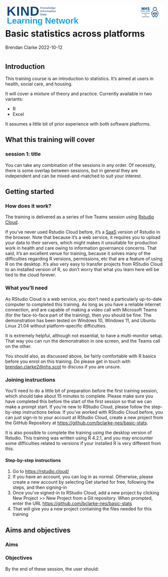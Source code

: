 ![](img/header.png) Basic statistics across platforms
================
Brendan Clarke
2022-10-12

# 

## Introduction

This training course is an introduction to statistics. It’s aimed at
users in health, social care, and housing.

It will cover a mixture of theory and practice. Currently available in
two variants:

- R
- Excel

It assumes a little bit of prior experience with both software
platforms.

## What this training will cover

### session 1: title

You can take any combination of the sessions in any order. Of necessity,
there is some overlap between sessions, but in general they are
independent and can be mixed-and-matched to suit your interest.

## Getting started

### How does it work?

The training is delivered as a series of live Teams session using
[Rstudio Cloud](https://rstudio.cloud/).

If you’ve never used Rstudio Cloud before, it’s a
[SaaS](https://en.wikipedia.org/wiki/Software_as_a_service) version of
Rstudio in the browser. Note that because it’s a web service, it
requires you to upload your data to their servers, which might makes it
unsuitable for production work in health and care owing to information
governance concerns. That said, it’s an excellent venue for training,
because it solves many of the difficulties regarding R versions,
permissions, etc that are a feature of using R on the desktop. It’s also
very easy to transfer projects from RStudio Cloud to an installed
version of R, so don’t worry that what you learn here will be tied to
the cloud forever.

### What you’ll need

As RStudio Cloud is a web service, you don’t need a particularly
up-to-date computer to completed this training. As long as you have a
reliable internet connection, and are capable of making a video call
with Microsoft Teams (for the face-to-face part of the training), then
you should be fine. The demonstration has been tested on Windows 10,
Windows 11, and Ubuntu Linux 21.04 without platform-specific
difficulties.

It is extremely helpful, although not essential, to have a multi-monitor
setup. That way you can run the demonstration in one screen, and the
Teams call on the other.

You should also, as discussed above, be fairly comfortable with R basics
before you enrol on this training. Do please get in touch with
<brendan.clarke2@nhs.scot> to discuss if you are unsure.

### Joining instructions

You’ll need to do a little bit of preparation before the first training
session, which should take about 15 minutes to complete. Please make
sure you have completed this before the start of the first session so
that we can make a prompt start. If you’re new to RStudio Cloud, please
follow the step-by-step instructions below. If you’ve worked with
RStudio Cloud before, you can just sign-in to your account at RStudio
Cloud, create a new project from the GitHub Repository at
<https://github.com/bclarke-nes/basic-stats>.

It is also possible to complete the training using the desktop version
of Rstudio. This training was written using R 4.2.1, and you may
encounter some difficulties related to versions if your installed R is
very different from this.

#### Step-by-step instructions

1.  Go to <https://rstudio.cloud/>
2.  If you have an account, you can log in as normal. Otherwise, please
    create a new account by selecting Get started for free, following
    the steps, and then signing-in
3.  Once you’ve signed-in to RStudio Cloud, add a new project by
    clicking New Project \>\> New Project from a Git repository. When
    prompted, enter the URL <https://github.com/bclarke-nes/basic-stats>
4.  That will give you a new project containing the files needed for
    this training

## Aims and objectives

### Aims

### Objectives

By the end of these session, the user should:
